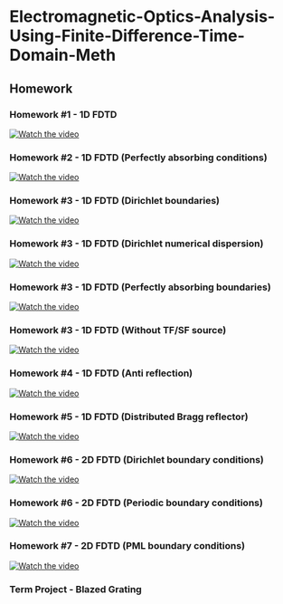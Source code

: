 # Electromagnetic-Optics-Analysis-Using-Finite-Difference-Time-Domain-Meth

## Homework
### Homework #1 - 1D FDTD
[![Watch the video](https://img.youtube.com/vi/0j358kNUVxE/0.jpg)](https://www.youtube.com/watch?v=0j358kNUVxE)
### Homework #2 - 1D FDTD (Perfectly absorbing conditions)
[![Watch the video](https://img.youtube.com/vi/Pv5Ghcoa0Uo/0.jpg)](https://www.youtube.com/watch?v=Pv5Ghcoa0Uo)
### Homework #3 - 1D FDTD (Dirichlet boundaries)
[![Watch the video](https://img.youtube.com/vi/x3ONXMpll9E/0.jpg)](https://www.youtube.com/watch?v=x3ONXMpll9E)
### Homework #3 - 1D FDTD (Dirichlet numerical dispersion)
[![Watch the video](https://img.youtube.com/vi/EKydR41v_z4/0.jpg)](https://www.youtube.com/watch?v=EKydR41v_z4)
### Homework #3 - 1D FDTD (Perfectly absorbing boundaries)
[![Watch the video](https://img.youtube.com/vi/rDX6JkOhD88/0.jpg)](https://www.youtube.com/watch?v=rDX6JkOhD88)
### Homework #3 - 1D FDTD (Without TF/SF source)
[![Watch the video](https://img.youtube.com/vi/ZvKiyU97MOs/0.jpg)](https://www.youtube.com/watch?v=ZvKiyU97MOs)
### Homework #4 - 1D FDTD (Anti reflection)
[![Watch the video](https://img.youtube.com/vi/GbZByIXwewg/0.jpg)](https://www.youtube.com/watch?v=GbZByIXwewg)
### Homework #5 - 1D FDTD (Distributed Bragg reflector)
[![Watch the video](https://img.youtube.com/vi/ngO7djTjJ7c/0.jpg)](https://www.youtube.com/watch?v=ngO7djTjJ7c)
### Homework #6 - 2D FDTD (Dirichlet boundary conditions)
[![Watch the video](https://img.youtube.com/vi/M-Dd6Yh7Z8Y/0.jpg)](https://www.youtube.com/watch?v=M-Dd6Yh7Z8Y)
### Homework #6 - 2D FDTD (Periodic boundary conditions)
[![Watch the video](https://img.youtube.com/vi/2VLeOwnv6LM/0.jpg)](https://www.youtube.com/watch?v=2VLeOwnv6LM)
### Homework #7 - 2D FDTD (PML boundary conditions)
[![Watch the video](https://img.youtube.com/vi/OhHhlNRbeHw/0.jpg)](https://www.youtube.com/watch?v=OhHhlNRbeHw)
### Term Project - Blazed Grating
